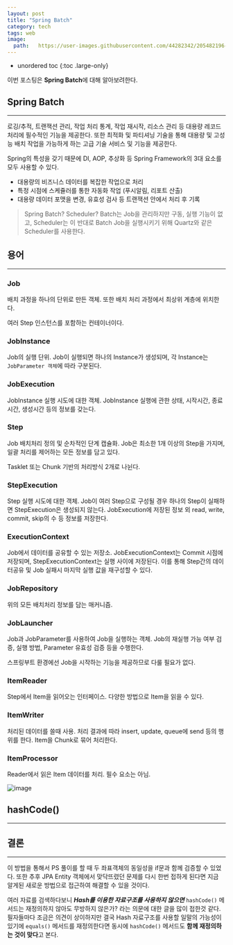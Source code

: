 ```yaml
---
layout: post
title: "Spring Batch"
category: tech
tags: web
image:
  path:   https://user-images.githubusercontent.com/44282342/205482196-c8fbae08-98da-44ce-822e-7b7d99b4c315.png
---
```


* unordered toc
{:toc .large-only}

이번 포스팅은 **Spring Batch**에 대해 알아보려한다.

## Spring Batch
***

로깅/추적, 트랜잭션 관리, 작업 처리 통계, 작업 재시작, 리소스 관리 등 대용량 레코드 처리에 필수적인 기능을 제공한다. 또한 최적화 및 파티셔닝 기술을 통해 대용량 및 고성능 배치 작업을 가능하게 하는 고급 기술 서비스 및 기능을 제공한다.

Spring의 특성을 갖기 때문에 DI, AOP, 추상화 등 Spring Framework의 3대 요소를 모두 사용할 수 있다.

* 대용량의 비즈니스 데이터를 복잡한 작업으로 처리
* 특정 시점에 스케쥴러를 통한 자동화 작업 (푸시알림, 리포트 산출)
* 대용량 데이터 포맷을 변경, 유효성 검사 등 트랜잭션 안에서 처리 후 기록

> Spring Batch? Scheduler?
> Batch는 Job을 관리하지만 구동, 실행 기능이 없고, Scheduler는 이 반대로 Batch Job을 실행시키기 위해 Quartz와 같은 Scheduler를 사용한다.

## 용어
***

### Job

배치 과정을 하나의 단위로 만든 객체. 또한 배치 처리 과정에서 최상위 계층에 위치한다.

여러 Step 인스턴스를 포함하는 컨테이너이다.

### JobInstance

Job의 실행 단위. Job이 실행되면 하나의 Instance가 생성되며, 각 Instance는 `JobParameter 객체`에 따라 구분된다.

### JobExecution

JobInstance 실행 시도에 대한 객체. JobInstance 실행에 관한 상태, 시작시간, 종료시간, 생성시간 등의 정보를 갖는다.

### Step

Job 배치처리 정의 및 순차적인 단계 캡슐화. Job은 최소한 1개 이상의 Step을 가지며, 일괄 처리를 제어하는 모든 정보를 담고 있다.

Tasklet 또는 Chunk 기반의 처리방식 2개로 나뉜다.

### StepExecution

Step 실행 시도에 대한 객체. Job이 여러 Step으로 구성될 경우 하나의 Step이 실패하면 StepExecution은 생성되지 않는다. JobExecution에 저장된 정보 외 read, write, commit, skip의 수 등 정보를 저장한다.

### ExecutionContext

Job에서 데이터를 공유할 수 있는 저장소. JobExecutionContext는 Commit 시점에 저장되며, StepExecutionContext는 실행 사이에 저장된다. 이를 통해 Step간의 데이터공유 및 Job 실패시 마지막 실행 값을 재구성할 수 있다.

### JobRepository

위의 모든 배치처리 정보를 담는 매커니즘.

### JobLauncher

Job과 JobParameter를 사용하여 Job을 실행하는 객체. Job의 재실행 가능 여부 검증, 실행 방법, Parameter 유효성 검증 등을 수행한다.

스프링부트 환경에선 Job을 시작하는 기능을 제공하므로 다룰 필요가 없다.

### ItemReader

Step에서 Item을 읽어오는 인터페이스. 다양한 방법으로 Item을 읽을 수 있다.

### ItemWriter

처리된 데이터를 쓸때 사용. 처리 결과에 따라 insert, update, queue에 send 등의 행위를 한다. Item을 Chunk로 묶어 처리한다.

### ItemProcessor

Reader에서 읽은 Item 데이터를 처리. 필수 요소는 아님.

![image](https://user-images.githubusercontent.com/44282342/207274595-4848492d-b177-49fd-b688-80ee9e94aa62.png)


## hashCode()
***



## 결론
***

이 방법을 통해서 PS 풀이를 할 때 두 좌표객체의 동일성을 if문과 함께 검증할 수 있었다. 또한 추후 JPA Entity 객체에서 맞닥뜨렸던 문제를 다시 한번 접하게 된다면 지금 알게된 새로운 방법으로 접근하여 해결할 수 있을 것이다.

여러 자료를 검색하다보니 ***Hash를 이용한 자료구조를 사용하지 않으면*** `hashCode()` 메서드는 재정의하지 않아도 무방하지 않은가? 라는 의문에 대한 글을 많이 접한것 같다. 필자들마다 조금은 의견이 상이하지만 결국 Hash 자료구조를 사용할 일말의 가능성이 있기에 `equals()` 메서드를 재정의한다면 동시에 `hashCode()` 메서드도 **함께 재정의하는 것이 맞다**고 본다.